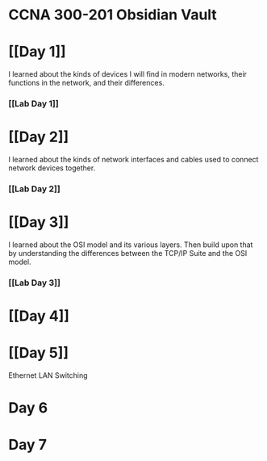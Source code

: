 # CCNA 300-201 Obsidian Vault

# [[Day 1]]

I learned about the kinds of devices I will find in modern networks, their functions in the network, and their differences.
### [[Lab Day 1]]

# [[Day 2]]
I learned about the kinds of network interfaces and cables used to connect network devices together.
### [[Lab Day 2]]

# [[Day 3]]
I learned about the OSI model and its various layers. Then build upon that by understanding the differences between the TCP/IP Suite and the OSI model.
### [[Lab Day 3]]
# [[Day 4]]
# [[Day 5]]
Ethernet LAN Switching
# Day 6
# Day 7

